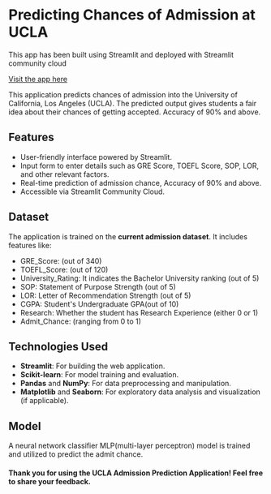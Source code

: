 # Predicting Chances of Admission at UCLA
This app has been built using Streamlit and deployed with Streamlit community cloud

[Visit the app here](https://ucla-admission-prediction.streamlit.app/)

This application predicts chances of admission into the University of California, Los Angeles (UCLA). The predicted output gives students a fair idea about their chances of getting accepted. Accuracy of 90% and above.

## Features
- User-friendly interface powered by Streamlit.
- Input form to enter details such as GRE Score, TOEFL Score, SOP, LOR, and other relevant factors.
- Real-time prediction of admission chance, Accuracy of 90% and above.
- Accessible via Streamlit Community Cloud.

## Dataset
The application is trained on the **current admission dataset**. It includes features like:
- GRE_Score: (out of 340)
- TOEFL_Score: (out of 120)
- University_Rating: It indicates the Bachelor University ranking (out of 5)
- SOP: Statement of Purpose Strength (out of 5)
- LOR: Letter of Recommendation Strength (out of 5)
- CGPA: Student's Undergraduate GPA(out of 10)
- Research: Whether the student has Research Experience (either 0 or 1)
- Admit_Chance: (ranging from 0 to 1)


## Technologies Used
- **Streamlit**: For building the web application.
- **Scikit-learn**: For model training and evaluation.
- **Pandas** and **NumPy**: For data preprocessing and manipulation.
- **Matplotlib** and **Seaborn**: For exploratory data analysis and visualization (if applicable).

## Model
A neural network classifier MLP(multi-layer perceptron) model is trained and utilized to predict the admit chance.

#### Thank you for using the UCLA Admission Prediction Application! Feel free to share your feedback.

